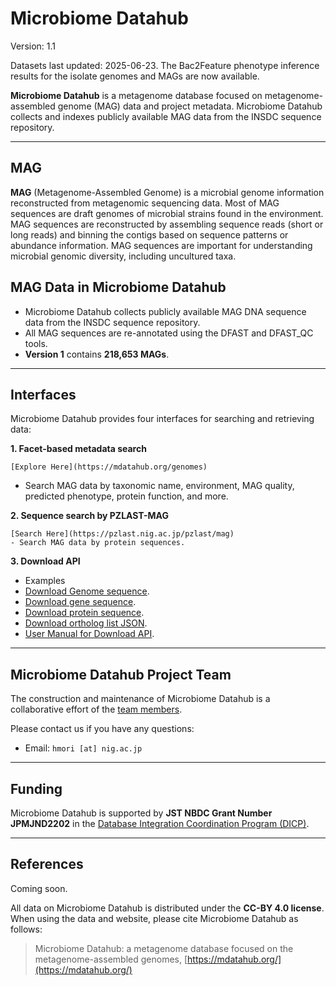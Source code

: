 # Microbiome Datahub
Version: 1.1

Datasets last updated: 2025-06-23.
The Bac2Feature phenotype inference results for the isolate genomes and MAGs are now available.

**Microbiome Datahub** is a metagenome database focused on metagenome-assembled genome (MAG) data and project metadata. Microbiome Datahub collects and indexes publicly available MAG data from the INSDC sequence repository.

---
## MAG

**MAG** (Metagenome-Assembled Genome) is a microbial genome information reconstructed from metagenomic sequencing data. Most of MAG sequences are draft genomes of microbial strains found in the environment. MAG sequences are reconstructed by assembling sequence reads (short or long reads) and binning the contigs based on sequence patterns or abundance information. MAG sequences are important for understanding microbial genomic diversity, including uncultured taxa.

## MAG Data in Microbiome Datahub

- Microbiome Datahub collects publicly available MAG DNA sequence data from the INSDC sequence repository.  
- All MAG sequences are re-annotated using the DFAST and DFAST_QC tools.  
- **Version 1** contains **218,653 MAGs**.

---

## Interfaces

Microbiome Datahub provides four interfaces for searching and retrieving data:

**1. Facet-based metadata search**

    [Explore Here](https://mdatahub.org/genomes)
   - Search MAG data by taxonomic name, environment, MAG quality, predicted phenotype, protein function, and more.

**2. Sequence search by PZLAST-MAG**

    [Search Here](https://pzlast.nig.ac.jp/pzlast/mag)
    - Search MAG data by protein sequences.

**3. Download API**
   - Examples
   - [Download Genome sequence](https://mdatahub.org/api/dl/sequence/genome/GCA_029762495.1). 
   - [Download gene sequence](https://mdatahub.org/api/dl/sequence/cds/GCA_029762495.1).
   - [Download protein sequence](https://mdatahub.org/api/dl/sequence/protein/GCA_029762495.1).
   - [Download ortholog list JSON](https://mdatahub.org/api/genome/mbgd/GCA_029762495.1).
   - [User Manual for Download API](https://mdatahub.org/apimanual).

---

## Microbiome Datahub Project Team

The construction and maintenance of Microbiome Datahub is a collaborative effort of the [team members](https://github.com/microbiomedatahub/microbiome-datahub/blob/main/docs/projectmember.md).

Please contact us if you have any questions:

- Email: `hmori [at] nig.ac.jp`
---

## Funding

Microbiome Datahub is supported by **JST NBDC Grant Number JPMJND2202** in the [Database Integration Coordination Program (DICP)](https://biosciencedbc.jp/en/funding/program/dicp/).

---

## References

Coming soon.

All data on Microbiome Datahub is distributed under the **CC-BY 4.0 license**. When using the data and website, please cite Microbiome Datahub as follows:

> Microbiome Datahub: a metagenome database focused on the metagenome-assembled genomes, [https://mdatahub.org/](https://mdatahub.org/)

